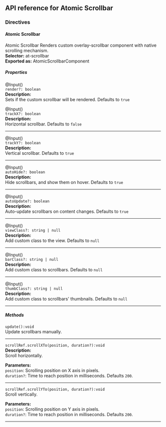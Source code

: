 ## API reference for Atomic Scrollbar

### Directives

#### Atomic Scrollbar
Atomic Scrollbar Renders custom overlay-scrollbar component with native scrolling mechanism.<br>
**Selector:** at-scrollbar<br>
**Exported as:** AtomicScrollbarComponent<br>

##### Properties

@Input()<br>
`render?: boolean`<br>
**Description:**<br>
Sets if the custom scrollbar will be rendered. Defaults to `true`

@Input()<br>
`trackX?: boolean`<br>
**Description:**<br>
Horizontal scrollbar. Defaults to `false`

---

@Input()<br>
`trackY?: boolean`<br>
**Description:**<br>
Vertical scrollbar. Defaults to `true`

---

@Input()<br>
`autoHide?: boolean`<br>
**Description:**<br>
Hide scrollbars, and show them on hover. Defaults to `true`

---

@Input()<br>
`autoUpdate?: boolean`<br>
**Description:**<br>
Auto-update scrollbars on content changes. Defaults to `true`

---

@Input()<br>
`viewClass?: string | null`<br>
**Description:**<br>
Add custom class to the view. Defaults to `null`

---

@Input()<br>
`barClass?: string | null`<br>
**Description:**<br>
Add custom class to scrollbars. Defaults to `null`

---

@Input()<br>
`thumbClass?: string | null`<br>
**Description:**<br>
Add custom class to scrollbars' thumbnails. Defaults to `null`

---

##### Methods

`update():void`<br>
Update scrollbars manually.

---

`scrollRef.scrollXTo(position, duration?):void`<br>
**Description:**<br>
Scroll horizontally.

**Parameters:**<br>
`position`: Scrolling position on X axis in pixels.<br>
`duration?`:  Time to reach position in milliseconds. Defaults `200`.

---

`scrollRef.scrollYTo(position, duration?):void`<br>
Scroll vertically.

**Parameters:**<br>
`position`: Scrolling position on Y axis in pixels.<br>
`duration?`:  Time to reach position in milliseconds. Defaults `200`.

---



